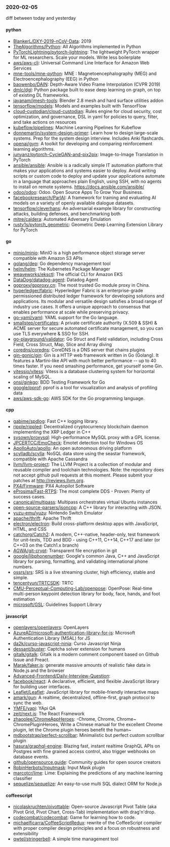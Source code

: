### 2020-02-05
diff between today and yesterday

#### python
* [BlankerL/DXY-2019-nCoV-Data](https://github.com/BlankerL/DXY-2019-nCoV-Data): 2019
* [TheAlgorithms/Python](https://github.com/TheAlgorithms/Python): All Algorithms implemented in Python
* [PyTorchLightning/pytorch-lightning](https://github.com/PyTorchLightning/pytorch-lightning): The lightweight PyTorch wrapper for ML researchers. Scale your models. Write less boilerplate
* [aws/aws-cli](https://github.com/aws/aws-cli): Universal Command Line Interface for Amazon Web Services
* [mne-tools/mne-python](https://github.com/mne-tools/mne-python): MNE : Magnetoencephalography (MEG) and Electroencephalography (EEG) in Python
* [baowenbo/DAIN](https://github.com/baowenbo/DAIN): Depth-Aware Video Frame Interpolation (CVPR 2019)
* [dmlc/dgl](https://github.com/dmlc/dgl): Python package built to ease deep learning on graph, on top of existing DL frameworks.
* [jayanam/jmesh-tools](https://github.com/jayanam/jmesh-tools): Blender 2.8 mesh and hard surface utilities addon
* [tensorflow/models](https://github.com/tensorflow/models): Models and examples built with TensorFlow
* [cloud-custodian/cloud-custodian](https://github.com/cloud-custodian/cloud-custodian): Rules engine for cloud security, cost optimization, and governance, DSL in yaml for policies to query, filter, and take actions on resources
* [kubeflow/pipelines](https://github.com/kubeflow/pipelines): Machine Learning Pipelines for Kubeflow
* [donnemartin/system-design-primer](https://github.com/donnemartin/system-design-primer): Learn how to design large-scale systems. Prep for the system design interview. Includes Anki flashcards.
* [openai/gym](https://github.com/openai/gym): A toolkit for developing and comparing reinforcement learning algorithms.
* [junyanz/pytorch-CycleGAN-and-pix2pix](https://github.com/junyanz/pytorch-CycleGAN-and-pix2pix): Image-to-Image Translation in PyTorch
* [ansible/ansible](https://github.com/ansible/ansible): Ansible is a radically simple IT automation platform that makes your applications and systems easier to deploy. Avoid writing scripts or custom code to deploy and update your applications  automate in a language that approaches plain English, using SSH, with no agents to install on remote systems. https://docs.ansible.com/ansible/
* [odoo/odoo](https://github.com/odoo/odoo): Odoo. Open Source Apps To Grow Your Business.
* [facebookresearch/ParlAI](https://github.com/facebookresearch/ParlAI): A framework for training and evaluating AI models on a variety of openly available dialogue datasets.
* [tensorflow/cleverhans](https://github.com/tensorflow/cleverhans): An adversarial example library for constructing attacks, building defenses, and benchmarking both
* [mitre/caldera](https://github.com/mitre/caldera): Automated Adversary Emulation
* [rusty1s/pytorch_geometric](https://github.com/rusty1s/pytorch_geometric): Geometric Deep Learning Extension Library for PyTorch

#### go
* [minio/minio](https://github.com/minio/minio): MinIO is a high performance object storage server compatible with Amazon S3 APIs
* [golang/dep](https://github.com/golang/dep): Go dependency management tool
* [helm/helm](https://github.com/helm/helm): The Kubernetes Package Manager
* [weaveworks/eksctl](https://github.com/weaveworks/eksctl): The official CLI for Amazon EKS
* [DataDog/datadog-agent](https://github.com/DataDog/datadog-agent): Datadog Agent
* [goproxy/goproxy.cn](https://github.com/goproxy/goproxy.cn): The most trusted Go module proxy in China.
* [hyperledger/fabric](https://github.com/hyperledger/fabric): Hyperledger Fabric is an enterprise-grade permissioned distributed ledger framework for developing solutions and applications. Its modular and versatile design satisfies a broad range of industry use cases. It offers a unique approach to consensus that enables performance at scale while preserving privacy.
* [go-yaml/yaml](https://github.com/go-yaml/yaml): YAML support for the Go language.
* [smallstep/certificates](https://github.com/smallstep/certificates):  A private certificate authority (X.509 & SSH) & ACME server for secure automated certificate management, so you can use TLS everywhere & SSO for SSH.
* [go-playground/validator](https://github.com/go-playground/validator): Go Struct and Field validation, including Cross Field, Cross Struct, Map, Slice and Array diving
* [coredns/coredns](https://github.com/coredns/coredns): CoreDNS is a DNS server that chains plugins
* [gin-gonic/gin](https://github.com/gin-gonic/gin): Gin is a HTTP web framework written in Go (Golang). It features a Martini-like API with much better performance -- up to 40 times faster. If you need smashing performance, get yourself some Gin.
* [vitessio/vitess](https://github.com/vitessio/vitess): Vitess is a database clustering system for horizontal scaling of MySQL.
* [onsi/ginkgo](https://github.com/onsi/ginkgo): BDD Testing Framework for Go
* [google/pprof](https://github.com/google/pprof): pprof is a tool for visualization and analysis of profiling data
* [aws/aws-sdk-go](https://github.com/aws/aws-sdk-go): AWS SDK for the Go programming language.

#### cpp
* [gabime/spdlog](https://github.com/gabime/spdlog): Fast C++ logging library.
* [ripple/rippled](https://github.com/ripple/rippled): Decentralized cryptocurrency blockchain daemon implementing the XRP Ledger in C++
* [sysown/proxysql](https://github.com/sysown/proxysql): High-performance MySQL proxy with a GPL license.
* [JPCERTCC/EmoCheck](https://github.com/JPCERTCC/EmoCheck): Emotet detection tool for Windows OS
* [ApolloAuto/apollo](https://github.com/ApolloAuto/apollo): An open autonomous driving platform
* [scylladb/scylla](https://github.com/scylladb/scylla): NoSQL data store using the seastar framework, compatible with Apache Cassandra
* [llvm/llvm-project](https://github.com/llvm/llvm-project): The LLVM Project is a collection of modular and reusable compiler and toolchain technologies. Note: the repository does not accept github pull requests at this moment. Please submit your patches at http://reviews.llvm.org.
* [PX4/Firmware](https://github.com/PX4/Firmware): PX4 Autopilot Software
* [eProsima/Fast-RTPS](https://github.com/eProsima/Fast-RTPS): The most complete DDS - Proven: Plenty of success cases.
* [canonical/multipass](https://github.com/canonical/multipass): Multipass orchestrates virtual Ubuntu instances
* [open-source-parsers/jsoncpp](https://github.com/open-source-parsers/jsoncpp): A C++ library for interacting with JSON.
* [yuzu-emu/yuzu](https://github.com/yuzu-emu/yuzu): Nintendo Switch Emulator
* [apache/thrift](https://github.com/apache/thrift): Apache Thrift
* [electron/electron](https://github.com/electron/electron): Build cross-platform desktop apps with JavaScript, HTML, and CSS
* [catchorg/Catch2](https://github.com/catchorg/Catch2): A modern, C++-native, header-only, test framework for unit-tests, TDD and BDD - using C++11, C++14, C++17 and later (or C++03 on the Catch1.x branch)
* [AGWA/git-crypt](https://github.com/AGWA/git-crypt): Transparent file encryption in git
* [google/libphonenumber](https://github.com/google/libphonenumber): Google's common Java, C++ and JavaScript library for parsing, formatting, and validating international phone numbers.
* [ossrs/srs](https://github.com/ossrs/srs): SRS is a live streaming cluster, high efficiency, stable and simple.
* [tencentyun/TRTCSDK](https://github.com/tencentyun/TRTCSDK): TRTC
* [CMU-Perceptual-Computing-Lab/openpose](https://github.com/CMU-Perceptual-Computing-Lab/openpose): OpenPose: Real-time multi-person keypoint detection library for body, face, hands, and foot estimation
* [microsoft/GSL](https://github.com/microsoft/GSL): Guidelines Support Library

#### javascript
* [openlayers/openlayers](https://github.com/openlayers/openlayers): OpenLayers
* [AzureAD/microsoft-authentication-library-for-js](https://github.com/AzureAD/microsoft-authentication-library-for-js): Microsoft Authentication Library (MSAL) for JS
* [da2k/curso-javascript-ninja](https://github.com/da2k/curso-javascript-ninja): Curso Javascript Ninja
* [dessant/buster](https://github.com/dessant/buster): Captcha solver extension for humans 
* [gitalk/gitalk](https://github.com/gitalk/gitalk): Gitalk is a modern comment component based on Github Issue and Preact.
* [Marak/faker.js](https://github.com/Marak/faker.js): generate massive amounts of realistic fake data in Node.js and the browser
* [Advanced-Frontend/Daily-Interview-Question](https://github.com/Advanced-Frontend/Daily-Interview-Question): 
* [facebook/react](https://github.com/facebook/react): A declarative, efficient, and flexible JavaScript library for building user interfaces.
* [Leaflet/Leaflet](https://github.com/Leaflet/Leaflet):  JavaScript library for mobile-friendly interactive maps
* [amark/gun](https://github.com/amark/gun): A realtime, decentralized, offline-first, graph protocol to sync the web.
* [YMFE/yapi](https://github.com/YMFE/yapi): YApi QA
* [zeit/next.js](https://github.com/zeit/next.js): The React Framework
* [zhaoolee/ChromeAppHeroes](https://github.com/zhaoolee/ChromeAppHeroes): -Chrome, Chrome, Chrome~ ChromePluginHeroes, Write a Chinese manual for the excellent Chrome plugin, let the Chrome plugin heroes benefit the human~
* [mdbootstrap/perfect-scrollbar](https://github.com/mdbootstrap/perfect-scrollbar): Minimalistic but perfect custom scrollbar plugin
* [hasura/graphql-engine](https://github.com/hasura/graphql-engine): Blazing fast, instant realtime GraphQL APIs on Postgres with fine grained access control, also trigger webhooks on database events.
* [github/opensource.guide](https://github.com/github/opensource.guide):  Community guides for open source creators
* [RobinHerbots/Inputmask](https://github.com/RobinHerbots/Inputmask): Input Mask plugin
* [marcotcr/lime](https://github.com/marcotcr/lime): Lime: Explaining the predictions of any machine learning classifier
* [sequelize/sequelize](https://github.com/sequelize/sequelize): An easy-to-use multi SQL dialect ORM for Node.js

#### coffeescript
* [nicolaskruchten/pivottable](https://github.com/nicolaskruchten/pivottable): Open-source Javascript Pivot Table (aka Pivot Grid, Pivot Chart, Cross-Tab) implementation with drag'n'drop.
* [codecombat/codecombat](https://github.com/codecombat/codecombat): Game for learning how to code.
* [michaelficarra/CoffeeScriptRedux](https://github.com/michaelficarra/CoffeeScriptRedux):  rewrite of the CoffeeScript compiler with proper compiler design principles and a focus on robustness and extensibility
* [qwtel/stringerbell](https://github.com/qwtel/stringerbell): A simple time management tool
